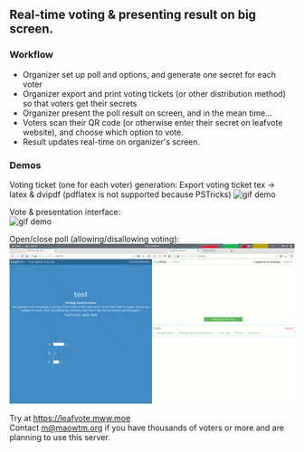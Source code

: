 ## Real-time voting & presenting result on big screen.

### Workflow

- Organizer set up poll and options, and generate one secret for each voter
- Organizer export and print voting tickets (or other distribution method) so that voters get their secrets
- Organizer present the poll result on screen, and in the mean time&hellip;
- Voters scan their QR code (or otherwise enter their secret on leafvote website), and choose which option to vote.
- Result updates real-time on organizer's screen.

### Demos

Voting ticket (one for each voter) generation: Export voting ticket tex -> latex & dvipdf (pdflatex is not supported because PSTricks)
![gif demo](demo-voting-ticket.png)

Vote & presentation interface: \
![gif demo](demo.gif)

Open/close poll (allowing/disallowing voting): \
![gif demo](demo-openclose.gif)

Try at https://leafvote.mww.moe \
Contact m@maowtm.org if you have thousands of voters or more and are planning to use this server.

